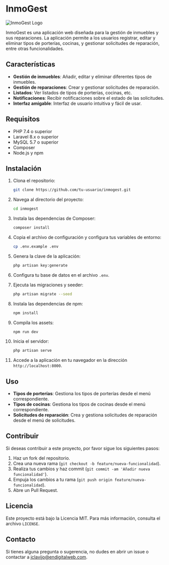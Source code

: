 # InmoGest

![InmoGest Logo](https://endigitalweb.com/wp-content/uploads/2022/12/EDW_Logo_Lateral.png)

InmoGest es una aplicación web diseñada para la gestión de inmuebles y sus reparaciones. La aplicación permite a los usuarios registrar, editar y eliminar tipos de porterías, cocinas, y gestionar solicitudes de reparación, entre otras funcionalidades.

## Características

- **Gestión de inmuebles**: Añadir, editar y eliminar diferentes tipos de inmuebles.
- **Gestión de reparaciones**: Crear y gestionar solicitudes de reparación.
- **Listados**: Ver listados de tipos de porterías, cocinas, etc.
- **Notificaciones**: Recibir notificaciones sobre el estado de las solicitudes.
- **Interfaz amigable**: Interfaz de usuario intuitiva y fácil de usar.

## Requisitos

- PHP 7.4 o superior
- Laravel 8.x o superior
- MySQL 5.7 o superior
- Composer
- Node.js y npm

## Instalación

1. Clona el repositorio:

    ```bash
    git clone https://github.com/tu-usuario/inmogest.git
    ```

2. Navega al directorio del proyecto:

    ```bash
    cd inmogest
    ```

3. Instala las dependencias de Composer:

    ```bash
    composer install
    ```

4. Copia el archivo de configuración y configura tus variables de entorno:

    ```bash
    cp .env.example .env
    ```

5. Genera la clave de la aplicación:

    ```bash
    php artisan key:generate
    ```

6. Configura tu base de datos en el archivo `.env`.

7. Ejecuta las migraciones y seeder:

    ```bash
    php artisan migrate --seed
    ```

8. Instala las dependencias de npm:

    ```bash
    npm install
    ```

9. Compila los assets:

    ```bash
    npm run dev
    ```

10. Inicia el servidor:

    ```bash
    php artisan serve
    ```

11. Accede a la aplicación en tu navegador en la dirección `http://localhost:8000`.

## Uso

- **Tipos de porterías**: Gestiona los tipos de porterías desde el menú correspondiente.
- **Tipos de cocinas**: Gestiona los tipos de cocinas desde el menú correspondiente.
- **Solicitudes de reparación**: Crea y gestiona solicitudes de reparación desde el menú de solicitudes.

## Contribuir

Si deseas contribuir a este proyecto, por favor sigue los siguientes pasos:

1. Haz un fork del repositorio.
2. Crea una nueva rama (`git checkout -b feature/nueva-funcionalidad`).
3. Realiza tus cambios y haz commit (`git commit -am 'Añadir nueva funcionalidad'`).
4. Empuja los cambios a tu rama (`git push origin feature/nueva-funcionalidad`).
5. Abre un Pull Request.

## Licencia

Este proyecto está bajo la Licencia MIT. Para más información, consulta el archivo `LICENSE`.

## Contacto

Si tienes alguna pregunta o sugerencia, no dudes en abrir un issue o contactar a [jclavijo@endigitalweb.com](mailto:jclavijo@endigitalweb.com).
